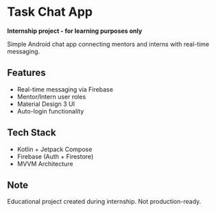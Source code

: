 # Task Chat App

**Internship project - for learning purposes only**

Simple Android chat app connecting mentors and interns with real-time messaging.

## Features
- Real-time messaging via Firebase
- Mentor/Intern user roles  
- Material Design 3 UI
- Auto-login functionality

## Tech Stack
- Kotlin + Jetpack Compose
- Firebase (Auth + Firestore)
- MVVM Architecture
  
## Note
Educational project created during internship. Not production-ready.

